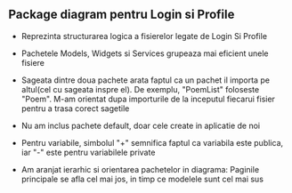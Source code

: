 ## Package diagram pentru Login si Profile

- Reprezinta structurarea logica a fisierelor legate de Login Si Profile

- Pachetele Models, Widgets si Services grupeaza mai eficient unele fisiere

- Sageata dintre doua pachete arata faptul ca un pachet il importa pe altul(cel cu sageata inspre el). De exemplu, "PoemList" foloseste "Poem". M-am orientat dupa importurile de la inceputul fiecarui fisier pentru a trasa corect sagetile

- Nu am inclus pachete default, doar cele create in aplicatie de noi

- Pentru variabile, simbolul "+" semnifica faptul ca variabila este publica, iar "-" este pentru variabilele private

- Am aranjat ierarhic si orientarea pachetelor in diagrama: Paginile principale se afla cel mai jos, in timp ce modelele sunt cel mai sus
